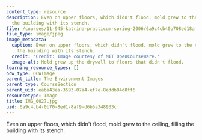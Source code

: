 ```yaml
---
content_type: resource
description: Even on upper floors, which didn't flood, mold grew to the ceiling, filling
  the building with its stench.
file: /courses/11-945-katrina-practicum-spring-2006/6a9c4cb40b708ed18af9d6b5a348933c_IMG_0027.jpg
file_type: image/jpeg
image_metadata:
  caption: Even on upper floors, which didn't flood, mold grew to the ceiling, filling
    the building with its stench.
  credit: 'Credit: Image courtesy of MIT OpenCourseWare.'
  image-alt: Mold grew up the drywall to floors that didn't flood.
learning_resource_types: []
ocw_type: OCWImage
parent_title: The Environment Images
parent_type: CourseSection
parent_uid: eaba43ea-3593-07a4-ef7e-8eddb84d8ff6
resourcetype: Image
title: IMG_0027.jpg
uid: 6a9c4cb4-0b70-8ed1-8af9-d6b5a348933c
---
```

Even on upper floors, which didn't flood, mold grew to the ceiling, filling the building with its stench.

